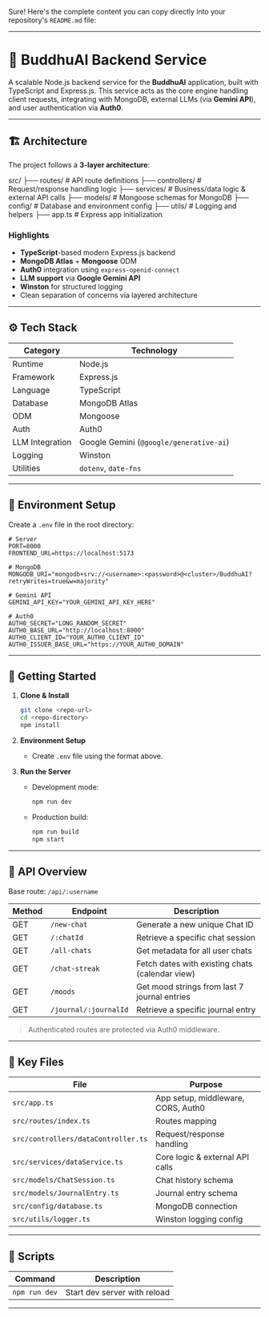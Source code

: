 Sure! Here's the complete content you can copy directly into your repository's `README.md` file:

---

# 🧠 BuddhuAI Backend Service

A scalable Node.js backend service for the **BuddhuAI** application, built with TypeScript and Express.js. This service acts as the core engine handling client requests, integrating with MongoDB, external LLMs (via **Gemini API**), and user authentication via **Auth0**.

---

## 🏗️ Architecture

The project follows a **3-layer architecture**:

src/
├── routes/ # API route definitions
├── controllers/ # Request/response handling logic
├── services/ # Business/data logic & external API calls
├── models/ # Mongoose schemas for MongoDB
├── config/ # Database and environment config
├── utils/ # Logging and helpers
├── app.ts # Express app initialization

### Highlights

- **TypeScript**-based modern Express.js backend
- **MongoDB Atlas** + **Mongoose** ODM
- **Auth0** integration using `express-openid-connect`
- **LLM support** via **Google Gemini API**
- **Winston** for structured logging
- Clean separation of concerns via layered architecture

---

## ⚙️ Tech Stack

| Category        | Technology                              |
| --------------- | --------------------------------------- |
| Runtime         | Node.js                                 |
| Framework       | Express.js                              |
| Language        | TypeScript                              |
| Database        | MongoDB Atlas                           |
| ODM             | Mongoose                                |
| Auth            | Auth0                                   |
| LLM Integration | Google Gemini (`@google/generative-ai`) |
| Logging         | Winston                                 |
| Utilities       | `dotenv`, `date-fns`                    |

---

## 🔐 Environment Setup

Create a `.env` file in the root directory:

```dotenv
# Server
PORT=8000
FRONTEND_URL=https://localhost:5173

# MongoDB
MONGODB_URI="mongodb+srv://<username>:<password>@<cluster>/BuddhuAI?retryWrites=true&w=majority"

# Gemini API
GEMINI_API_KEY="YOUR_GEMINI_API_KEY_HERE"

# Auth0
AUTH0_SECRET="LONG_RANDOM_SECRET"
AUTH0_BASE_URL="http://localhost:8000"
AUTH0_CLIENT_ID="YOUR_AUTH0_CLIENT_ID"
AUTH0_ISSUER_BASE_URL="https://YOUR_AUTH0_DOMAIN"
```

---

## 🚀 Getting Started

1. **Clone & Install**

   ```bash
   git clone <repo-url>
   cd <repo-directory>
   npm install
   ```

2. **Environment Setup**

   - Create `.env` file using the format above.

3. **Run the Server**

   - Development mode:

     ```bash
     npm run dev
     ```

   - Production build:
     ```bash
     npm run build
     npm start
     ```

---

## 📡 API Overview

Base route: `/api/:username`

| Method | Endpoint              | Description                                     |
| ------ | --------------------- | ----------------------------------------------- |
| GET    | `/new-chat`           | Generate a new unique Chat ID                   |
| GET    | `/:chatId`            | Retrieve a specific chat session                |
| GET    | `/all-chats`          | Get metadata for all user chats                 |
| GET    | `/chat-streak`        | Fetch dates with existing chats (calendar view) |
| GET    | `/moods`              | Get mood strings from last 7 journal entries    |
| GET    | `/journal/:journalId` | Retrieve a specific journal entry               |

> Authenticated routes are protected via Auth0 middleware.

---

## 📁 Key Files

| File                                | Purpose                            |
| ----------------------------------- | ---------------------------------- |
| `src/app.ts`                        | App setup, middleware, CORS, Auth0 |
| `src/routes/index.ts`               | Routes mapping                     |
| `src/controllers/dataController.ts` | Request/response handling          |
| `src/services/dataService.ts`       | Core logic & external API calls    |
| `src/models/ChatSession.ts`         | Chat history schema                |
| `src/models/JournalEntry.ts`        | Journal entry schema               |
| `src/config/database.ts`            | MongoDB connection                 |
| `src/utils/logger.ts`               | Winston logging config             |

---

## 🧪 Scripts

| Command       | Description                  |
| ------------- | ---------------------------- |
| `npm run dev` | Start dev server with reload |

---
